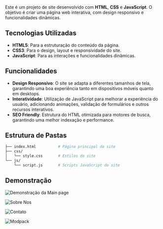 
Este é um projeto de site desenvolvido com **HTML**, **CSS** e **JavaScript**. O objetivo é criar uma página web interativa, com design responsivo e funcionalidades dinâmicas.

## Tecnologias Utilizadas

- **HTML5**: Para a estruturação do conteúdo da página.
- **CSS3**: Para o design, layout e responsividade do site.
- **JavaScript**: Para as interações e funcionalidades dinâmicas.

## Funcionalidades

- **Design Responsivo**: O site se adapta a diferentes tamanhos de tela, garantindo uma boa experiência tanto em dispositivos móveis quanto em desktops.
- **Interatividade**: Utilização de JavaScript para melhorar a experiência do usuário, adicionando animações, validação de formulários e outros recursos interativos.
- **SEO Friendly**: Estrutura do HTML otimizada para motores de busca, garantindo uma melhor indexação e performance.

## Estrutura de Pastas

```bash
├── index.html          # Página principal do site
├── css/
│   └── style.css       # Estilos do site
└── js/
    └── script.js       # Scripts JavaScript do site
```

## Demonstração

![Demonstração da Main page](https://media.discordapp.net/attachments/1186383513314926603/1296219509073383505/image.png?ex=67117dfd&is=67102c7d&hm=898542b595c59682d52fb06c634d34e7d032c24ca9fb4338d09e4a14b67774ed&=&format=webp&quality=lossless)

![Sobre Nos](https://cdn.discordapp.com/attachments/1225510882860339240/1296221951731306508/image.png?ex=67118043&is=67102ec3&hm=b0d6eaf65d9d3780d4d4e201d6a7d2288baca09974f5ab6e1c3f833cdbb5e03c&)

![Contato](https://cdn.discordapp.com/attachments/1225510882860339240/1296222001706565653/image.png?ex=6711804f&is=67102ecf&hm=7cf4369b6d9aac31c2a967e02bdddc7bb63ce22c8c34e94703a3fb9b0f9b8d82&)

![Modpack](https://cdn.discordapp.com/attachments/1225510882860339240/1296222084350873751/image.png?ex=67118063&is=67102ee3&hm=1c1af220a0f3cbb8307a864d918b1f035856760436396d35a69e3c9b4f12255d&)

